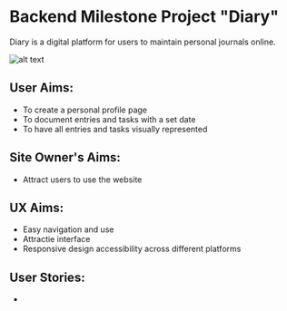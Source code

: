 # Backend Milestone Project "Diary"

Diary is a digital platform for users to maintain personal journals online. 

 ![alt text](https://https://github.com/hh859/online-diary/blob/main/static/images/front-page.png)

## User Aims:
 - To create a personal profile page
 - To document entries and tasks with a set date
 - To have all entries and tasks visually represented

## Site Owner's Aims:
 - Attract users to use the website

## UX Aims:
 - Easy navigation and use
 - Attractie interface
 - Responsive design accessibility across different platforms

## User Stories:
 -
